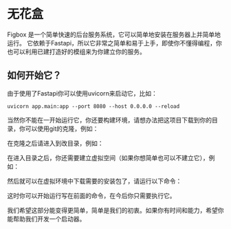 # 无花盒

Figbox 是一个简单快速的后台服务系统，它可以简单地安装在服务器上并简单地运行。
它依赖于Fastapi，所以它非常之简单和易于上手，即使你不懂得编程，你也可以利用已建打造好的模组来为你建立你的服务。

## 如何开始它？

由于使用了Fastapi你可以使用uvicorn来启动它，比如：

```uvicorn app.main:app --port 8080 --host 0.0.0.0 --reload```

当然你不能在一开始运行它，你还要构建环境，请想办法把这项目下载到你的目录，你可以使用git的克隆，例如：

在克隆之后请进入到改目录，例如：

在进入目录之后，你还需要建立虚拟空间（如果你想简单也可以不建立它），例如：

然后就可以在虚拟环境中下载需要的安装包了，请运行以下命令：

这时你可以开始运行写在前面的命令，在今后你只需要执行它。

我们希望这部分能变得更简单，简单是我们的初衷。如果你有时间和能力，希望你能帮助我们开发一个启动器。

